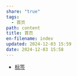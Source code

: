 ```yaml
---
share: "true"
tags:
  - 首页
path: content
title: 首页
en-filename: index
updated: 2024-12-03 15:59
date: 2024-12-03 15:58
---
```




- [标签](tags/)




  
